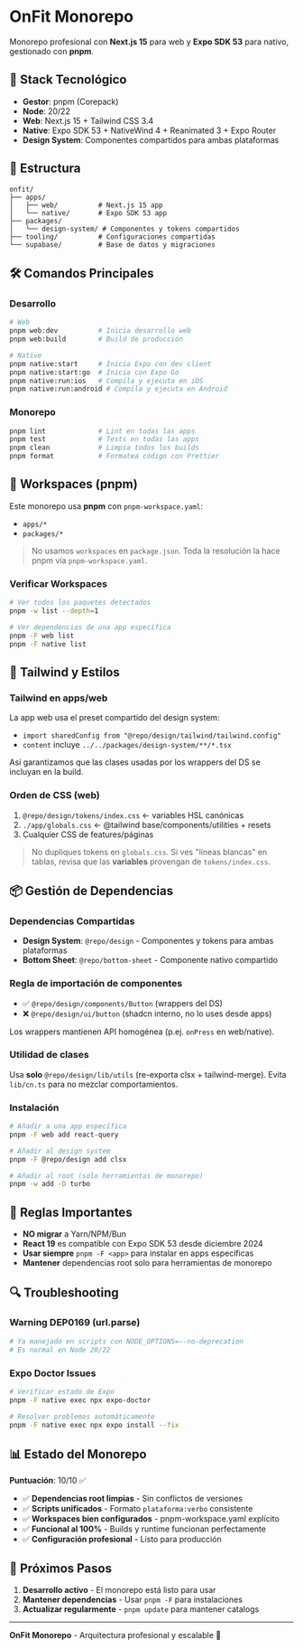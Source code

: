 # OnFit Monorepo

Monorepo profesional con **Next.js 15** para web y **Expo SDK 53** para nativo, gestionado con **pnpm**.

## 🚀 Stack Tecnológico

- **Gestor**: pnpm (Corepack)
- **Node**: 20/22
- **Web**: Next.js 15 + Tailwind CSS 3.4
- **Native**: Expo SDK 53 + NativeWind 4 + Reanimated 3 + Expo Router
- **Design System**: Componentes compartidos para ambas plataformas

## 📁 Estructura

```
onfit/
├── apps/
│   ├── web/          # Next.js 15 app
│   └── native/       # Expo SDK 53 app
├── packages/
│   └── design-system/ # Componentes y tokens compartidos
├── tooling/          # Configuraciones compartidas
└── supabase/         # Base de datos y migraciones
```

## 🛠️ Comandos Principales

### Desarrollo
```bash
# Web
pnpm web:dev          # Inicia desarrollo web
pnpm web:build        # Build de producción

# Native
pnpm native:start     # Inicia Expo con dev client
pnpm native:start:go  # Inicia con Expo Go
pnpm native:run:ios   # Compila y ejecuta en iOS
pnpm native:run:android # Compila y ejecuta en Android
```

### Monorepo
```bash
pnpm lint             # Lint en todas las apps
pnpm test             # Tests en todas las apps
pnpm clean            # Limpia todos los builds
pnpm format           # Formatea código con Prettier
```

## 🔧 Workspaces (pnpm)

Este monorepo usa **pnpm** con `pnpm-workspace.yaml`:

- `apps/*`
- `packages/*`

> No usamos `workspaces` en `package.json`. Toda la resolución la hace pnpm vía `pnpm-workspace.yaml`.

### Verificar Workspaces
```bash
# Ver todos los paquetes detectados
pnpm -w list --depth=1

# Ver dependencias de una app específica
pnpm -F web list
pnpm -F native list
```

## 🎨 Tailwind y Estilos

### Tailwind en apps/web
La app web usa el preset compartido del design system:

- `import sharedConfig from "@repo/design/tailwind/tailwind.config"`
- `content` incluye `../../packages/design-system/**/*.tsx`

Así garantizamos que las clases usadas por los wrappers del DS se incluyan en la build.

### Orden de CSS (web)
1) `@repo/design/tokens/index.css`  ← variables HSL canónicas
2) `./app/globals.css`              ← @tailwind base/components/utilities + resets
3) Cualquier CSS de features/páginas

> No dupliques tokens en `globals.css`. Si ves "líneas blancas" en tablas, revisa que las **variables** provengan de `tokens/index.css`.

## 📦 Gestión de Dependencias

### Dependencias Compartidas
- **Design System**: `@repo/design` - Componentes y tokens para ambas plataformas
- **Bottom Sheet**: `@repo/bottom-sheet` - Componente nativo compartido

### Regla de importación de componentes
- ✅ `@repo/design/components/Button` (wrappers del DS)
- ❌ `@repo/design/ui/button` (shadcn interno, no lo uses desde apps)

Los wrappers mantienen API homogénea (p.ej. `onPress` en web/native).

### Utilidad de clases
Usa **solo** `@repo/design/lib/utils` (re-exporta clsx + tailwind-merge).
Evita `lib/cn.ts` para no mezclar comportamientos.

### Instalación
```bash
# Añadir a una app específica
pnpm -F web add react-query

# Añadir al design system
pnpm -F @repo/design add clsx

# Añadir al root (solo herramientas de monorepo)
pnpm -w add -D turbo
```

## 🚨 Reglas Importantes

- **NO migrar** a Yarn/NPM/Bun
- **React 19** es compatible con Expo SDK 53 desde diciembre 2024
- **Usar siempre** `pnpm -F <app>` para instalar en apps específicas
- **Mantener** dependencias root solo para herramientas de monorepo

## 🔍 Troubleshooting

### Warning DEP0169 (url.parse)
```bash
# Ya manejado en scripts con NODE_OPTIONS=--no-deprecation
# Es normal en Node 20/22
```

### Expo Doctor Issues
```bash
# Verificar estado de Expo
pnpm -F native exec npx expo-doctor

# Resolver problemas automáticamente
pnpm -F native exec npx expo install --fix
```

## 📊 Estado del Monorepo

**Puntuación**: 10/10 ✅

- ✅ **Dependencias root limpias** - Sin conflictos de versiones
- ✅ **Scripts unificados** - Formato `plataforma:verbo` consistente
- ✅ **Workspaces bien configurados** - pnpm-workspace.yaml explícito
- ✅ **Funcional al 100%** - Builds y runtime funcionan perfectamente
- ✅ **Configuración profesional** - Listo para producción

## 🎯 Próximos Pasos

1. **Desarrollo activo** - El monorepo está listo para usar
2. **Mantener dependencias** - Usar `pnpm -F` para instalaciones
3. **Actualizar regularmente** - `pnpm update` para mantener catalogs

---

**OnFit Monorepo** - Arquitectura profesional y escalable 🚀

